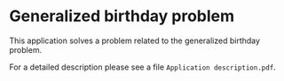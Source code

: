 # Generalized birthday problem
This application solves a problem related to the generalized birthday problem.

For a detailed description please see a file `Application description.pdf`.

